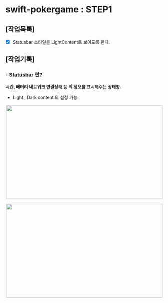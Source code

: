 # swift-pokergame : STEP1 

## [작업목록]
- [X] Statusbar 스타일을 LightContent로 보이도록 한다.





## [작업기록]

### **- Statusbar 란?** 
**시간, 배터리 네트워크 연결상태 등 의 정보를 표시해주는 상태창.**
- Light , Dark content 의 설정 가능.
<p align="center">
<img src="https://user-images.githubusercontent.com/36659877/154877093-1a911c4c-68f2-4ceb-bde5-b523b578bfc7.png" width="500" height="300"> 
</p>

<p align="center">
<img src="https://user-images.githubusercontent.com/36659877/154878037-17b43d02-e53d-46cd-980a-f31d1baad97d.png" width="500" height="300"> 
</p>

